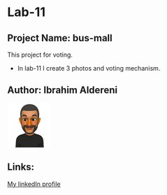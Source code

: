 # Lab-11
## Project Name: bus-mall
This project for voting.

+ In lab-11 I create 3 photos and voting mechanism.

## Author: Ibrahim Aldereni 

![me](img/meSmall.png)


## Links:
[My linkedIn profile](https://www.linkedin.com/in/ibrahim-aldereni/)